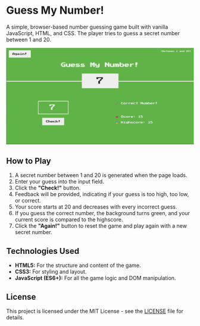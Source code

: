 # Guess My Number!

A simple, browser-based number guessing game built with vanilla JavaScript, HTML, and CSS. The player tries to guess a secret number between 1 and 20.

![Game Screenshot](screenshot.png)

## How to Play

1.  A secret number between 1 and 20 is generated when the page loads.
2.  Enter your guess into the input field.
3.  Click the **"Check!"** button.
4.  Feedback will be provided, indicating if your guess is too high, too low, or correct.
5.  Your score starts at 20 and decreases with every incorrect guess.
6.  If you guess the correct number, the background turns green, and your current score is compared to the highscore.
7.  Click the **"Again!"** button to reset the game and play again with a new secret number.

## Technologies Used

- **HTML5:** For the structure and content of the game.
- **CSS3:** For styling and layout.
- **JavaScript (ES6+):** For all the game logic and DOM manipulation.

## License

This project is licensed under the MIT License - see the [LICENSE](LICENSE) file for details.

